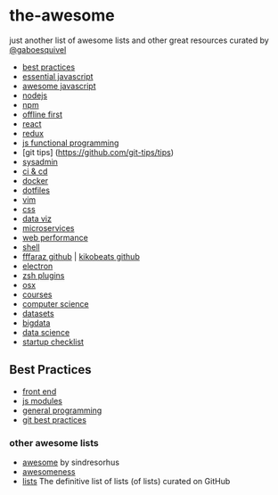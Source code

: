 # the-awesome
just another list of awesome lists and other great resources curated by [@gaboesquivel](http://twitter.com/gaboesquivel)

- [best practices](https://github.com/timoxley/best-practices)
- [essential javascript](https://github.com/ericelliott/essential-javascript-links) 
- [awesome javascript](https://github.com/sorrycc/awesome-javascript)
- [nodejs](https://github.com/sindresorhus/awesome-nodejs)
- [npm](https://github.com/sindresorhus/awesome-npm)
- [offline first](https://github.com/pazguille/offline-first)
- [react](https://github.com/enaqx/awesome-react)
- [redux](https://github.com/xgrommx/awesome-redux)  
- [js functional programming](https://github.com/stoeffel/awesome-fp-js)
- [git tips] (https://github.com/git-tips/tips)  
- [sysadmin](https://github.com/n1trux/awesome-sysadmin)
- [ci & cd](https://github.com/ciandcd/awesome-ciandcd)
- [docker](https://github.com/veggiemonk/awesome-docker)
- [dotfiles](https://github.com/webpro/awesome-dotfiles)
- [vim](https://github.com/divad12/vim-awesome)
- [css](https://github.com/sotayamashita/awesome-css)
- [data viz](https://github.com/fasouto/awesome-dataviz)
- [microservices](https://github.com/wanghaisheng/awesome-microservice)
- [web performance](https://github.com/davidsonfellipe/awesome-wpo)
- [shell](https://github.com/alebcay/awesome-shell)
- [fffaraz github](https://github.com/fffaraz/awesome-github) | [kikobeats github](https://github.com/Kikobeats/awesome-github)
- [electron](https://github.com/sindresorhus/awesome-electron)
- [zsh plugins](https://github.com/unixorn/awesome-zsh-plugins)
- [osx](https://github.com/iCHAIT/awesome-osx)
- [courses](https://github.com/prakhar1989/awesome-courses)
- [computer science](https://github.com/open-source-society/computer-science)
- [datasets](https://github.com/caesar0301/awesome-public-datasets)
- [bigdata](https://github.com/onurakpolat/awesome-bigdata)
- [data science](https://github.com/open-source-society/data-science) 
- [startup checklist](https://github.com/leonar15/startup-checklist) 

## Best Practices
- [front end](https://github.com/bendc/frontend-guidelines)
- [js modules](https://github.com/mattdesl/module-best-practices)
- [general programming](https://github.com/versutus/best-practices)
- [git best practices](http://sethrobertson.github.io/GitBestPractices/)

### other awesome lists
- [awesome](https://github.com/sindresorhus/awesome) by sindresorhus
- [awesomeness](https://github.com/bayandin/awesome-awesomeness) 
- [lists](https://github.com/jnv/lists) The definitive list of lists (of lists) curated on GitHub
